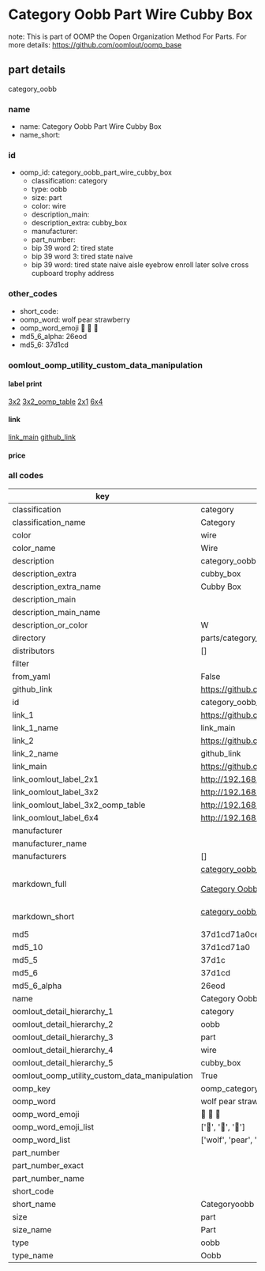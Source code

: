 # Category Oobb Part Wire Cubby Box  

note: This is part of OOMP the Oopen Organization Method For Parts. For more details: https://github.com/oomlout/oomp_base

##  part details



category_oobb

### name
* name: Category Oobb Part Wire Cubby Box
* name_short: 
### id
* oomp_id: category_oobb_part_wire_cubby_box
  * classification: category
  * type: oobb
  * size: part
  * color: wire
  * description_main: 
  * description_extra: cubby_box
  * manufacturer: 
  * part_number: 
  * bip 39 word 2: tired state
  * bip 39 word 3: tired state naive
  * bip 39 word: tired state naive aisle eyebrow enroll later solve cross cupboard trophy address

### other_codes
* short_code: 
* oomp_word: wolf pear strawberry
* oomp_word_emoji :wolf: :pear: :strawberry:
* md5_6_alpha: 26eod
* md5_6: 37d1cd






### oomlout_oomp_utility_custom_data_manipulation
#### label print
[3x2](http://192.168.1.245:1112/?label=oomp%2026eod)
[3x2_oomp_table](http://192.168.1.107:1112/?label=oomp%2026eod)
[2x1](http://192.168.1.242:1112/?label=oomp%2026eod)
[6x4](http://192.168.1.55:1112/?label=oomp%2026eod)    

#### link

[link_main](https://github.com/oomlout/oomlout_oomp_current_version_messy/tree/main/parts/category_oobb_part_wire_cubby_box) [github_link](https://github.com/oomlout/oomlout_oomp_part_src/tree/main/parts/category_oobb_part_wire_cubby_box)                             

#### price







### all codes 
| key | value |  
| --- | --- |  
| classification | category |  
| classification_name | Category |  
| color | wire |  
| color_name | Wire |  
| description | category_oobb |  
| description_extra | cubby_box |  
| description_extra_name | Cubby Box |  
| description_main |  |  
| description_main_name |  |  
| description_or_color | W  |  
| directory | parts/category_oobb_part_wire_cubby_box |  
| distributors | [] |  
| filter |  |  
| from_yaml | False |  
| github_link | https://github.com/oomlout/oomlout_oomp_part_src/tree/main/parts/category_oobb_part_wire_cubby_box |  
| id | category_oobb_part_wire_cubby_box |  
| link_1 | https://github.com/oomlout/oomlout_oomp_current_version_messy/tree/main/parts/category_oobb_part_wire_cubby_box |  
| link_1_name | link_main |  
| link_2 | https://github.com/oomlout/oomlout_oomp_part_src/tree/main/parts/category_oobb_part_wire_cubby_box |  
| link_2_name | github_link |  
| link_main | https://github.com/oomlout/oomlout_oomp_current_version_messy/tree/main/parts/category_oobb_part_wire_cubby_box |  
| link_oomlout_label_2x1 | http://192.168.1.242:1112/?label=oomp%2026eod |  
| link_oomlout_label_3x2 | http://192.168.1.245:1112/?label=oomp%2026eod |  
| link_oomlout_label_3x2_oomp_table | http://192.168.1.107:1112/?label=oomp%2026eod |  
| link_oomlout_label_6x4 | http://192.168.1.55:1112/?label=oomp%2026eod |  
| manufacturer |  |  
| manufacturer_name |  |  
| manufacturers | [] |  
| markdown_full | [category_oobb_part_wire_cubby_box](https://github.com/oomlout/oomlout_oomp_current_version_messy/tree/main/parts/category_oobb_part_wire_cubby_box)<br>[](https://github.com/oomlout/oomlout_oomp_current_version_messy/tree/main/parts/category_oobb_part_wire_cubby_box)<br>[Category Oobb Part Wire Cubby Box](https://github.com/oomlout/oomlout_oomp_current_version_messy/tree/main/parts/category_oobb_part_wire_cubby_box)<br><br> |  
| markdown_short | [category_oobb_part_wire_cubby_box](https://github.com/oomlout/oomlout_oomp_current_version_messy/tree/main/parts/category_oobb_part_wire_cubby_box)<br><br> |  
| md5 | 37d1cd71a0ceefa92ca8a05b25753715 |  
| md5_10 | 37d1cd71a0 |  
| md5_5 | 37d1c |  
| md5_6 | 37d1cd |  
| md5_6_alpha | 26eod |  
| name | Category Oobb Part Wire Cubby Box |  
| oomlout_detail_hierarchy_1 | category |  
| oomlout_detail_hierarchy_2 | oobb |  
| oomlout_detail_hierarchy_3 | part |  
| oomlout_detail_hierarchy_4 | wire |  
| oomlout_detail_hierarchy_5 | cubby_box |  
| oomlout_oomp_utility_custom_data_manipulation | True |  
| oomp_key | oomp_category_oobb_part_wire_cubby_box |  
| oomp_word | wolf pear strawberry |  
| oomp_word_emoji | :wolf: :pear: :strawberry: |  
| oomp_word_emoji_list | [':wolf:', ':pear:', ':strawberry:'] |  
| oomp_word_list | ['wolf', 'pear', 'strawberry'] |  
| part_number |  |  
| part_number_exact |  |  
| part_number_name |  |  
| short_code |  |  
| short_name | Categoryoobb |  
| size | part |  
| size_name | Part |  
| type | oobb |  
| type_name | Oobb |  
